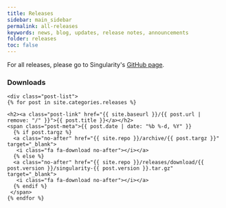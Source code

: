 ```yaml
---
title: Releases
sidebar: main_sidebar
permalink: all-releases
keywords: news, blog, updates, release notes, announcements
folder: releases
toc: false
---
```


<p>For all releases, please go to Singularity's <a href="https://github.com/singularityware/singularity/releases" target="_blank">GitHub page</a>.</p>

### Downloads

<div class="home">

    <div class="post-list">
    {% for post in site.categories.releases %}

    <h2><a class="post-link" href="{{ site.baseurl }}/{{ post.url | remove: "/" }}">{{ post.title }}</a></h2>
    <span class="post-meta">{{ post.date | date: "%b %-d, %Y" }} 
      {% if post.targz %}
      <a class="no-after" href="{{ site.repo }}/archive/{{ post.targz }}" target="_blank">
       <i class="fa fa-download no-after"></i></a>
      {% else %}
      <a class="no-after" href="{{ site.repo }}/releases/download/{{ post.version }}/singularity-{{ post.version }}.tar.gz" target="_blank">
       <i class="fa fa-download no-after"></i></a>
      {% endif %}
     </span>
    {% endfor %}

</div>
